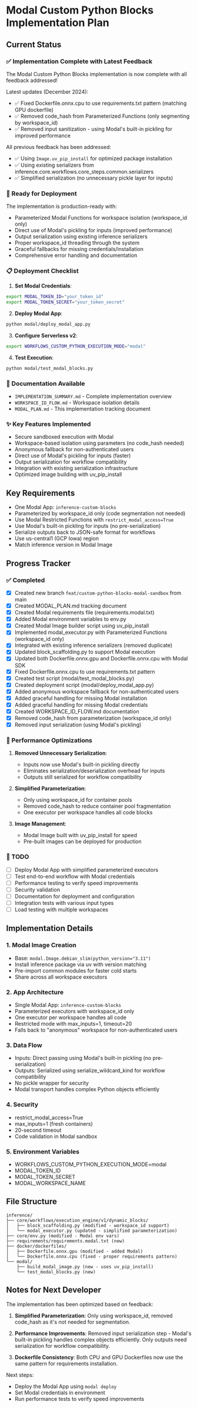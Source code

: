 # Modal Custom Python Blocks Implementation Plan

## Current Status

### ✅ Implementation Complete with Latest Feedback
The Modal Custom Python Blocks implementation is now complete with all feedback addressed!

Latest updates (December 2024):
- ✅ Fixed Dockerfile.onnx.cpu to use requirements.txt pattern (matching GPU dockerfile)
- ✅ Removed code_hash from Parameterized Functions (only segmenting by workspace_id)
- ✅ Removed input sanitization - using Modal's built-in pickling for improved performance

All previous feedback has been addressed:
- ✅ Using `Image.uv_pip_install` for optimized package installation
- ✅ Using existing serializers from inference.core.workflows.core_steps.common.serializers
- ✅ Simplified serialization (no unnecessary pickle layer for inputs)

### 🚀 Ready for Deployment

The implementation is production-ready with:
- Parameterized Modal Functions for workspace isolation (workspace_id only)
- Direct use of Modal's pickling for inputs (improved performance)
- Output serialization using existing inference serializers
- Proper workspace_id threading through the system
- Graceful fallbacks for missing credentials/installation
- Comprehensive error handling and documentation

### 📋 Deployment Checklist

1. **Set Modal Credentials**:
```bash
export MODAL_TOKEN_ID="your_token_id"
export MODAL_TOKEN_SECRET="your_token_secret"
```

2. **Deploy Modal App**:
```bash
python modal/deploy_modal_app.py
```

3. **Configure Serverless v2**:
```bash
export WORKFLOWS_CUSTOM_PYTHON_EXECUTION_MODE="modal"
```

4. **Test Execution**:
```bash
python modal/test_modal_blocks.py
```

### 📖 Documentation Available
- `IMPLEMENTATION_SUMMARY.md` - Complete implementation overview
- `WORKSPACE_ID_FLOW.md` - Workspace isolation details
- `MODAL_PLAN.md` - This implementation tracking document

### ✨ Key Features Implemented
- Secure sandboxed execution with Modal
- Workspace-based isolation using parameters (no code_hash needed)
- Anonymous fallback for non-authenticated users
- Direct use of Modal's pickling for inputs (faster)
- Output serialization for workflow compatibility
- Integration with existing serialization infrastructure
- Optimized image building with uv_pip_install

## Key Requirements
- One Modal App: `inference-custom-blocks`
- Parameterized by workspace_id only (code segmentation not needed)
- Use Modal Restricted Functions with `restrict_modal_access=True`
- Use Modal's built-in pickling for inputs (no pre-serialization)
- Serialize outputs back to JSON-safe format for workflows
- Use us-central1 (GCP Iowa) region
- Match inference version in Modal Image

## Progress Tracker

### ✅ Completed
- [x] Created new branch `feat/custom-python-blocks-modal-sandbox` from main
- [x] Created MODAL_PLAN.md tracking document
- [x] Created Modal requirements file (requirements.modal.txt)
- [x] Added Modal environment variables to env.py
- [x] Created Modal Image builder script using uv_pip_install
- [x] Implemented modal_executor.py with Parameterized Functions (workspace_id only)
- [x] Integrated with existing inference serializers (removed duplicate)
- [x] Updated block_scaffolding.py to support Modal execution
- [x] Updated both Dockerfile.onnx.gpu and Dockerfile.onnx.cpu with Modal SDK
- [x] Fixed Dockerfile.onnx.cpu to use requirements.txt pattern
- [x] Created test script (modal/test_modal_blocks.py)
- [x] Created deployment script (modal/deploy_modal_app.py)
- [x] Added anonymous workspace fallback for non-authenticated users
- [x] Added graceful handling for missing Modal installation
- [x] Added graceful handling for missing Modal credentials
- [x] Created WORKSPACE_ID_FLOW.md documentation
- [x] Removed code_hash from parameterization (workspace_id only)
- [x] Removed input serialization (using Modal's pickling)

### 🚧 Performance Optimizations

1. **Removed Unnecessary Serialization**: 
   - Inputs now use Modal's built-in pickling directly
   - Eliminates serialization/deserialization overhead for inputs
   - Outputs still serialized for workflow compatibility
   
2. **Simplified Parameterization**: 
   - Only using workspace_id for container pools
   - Removed code_hash to reduce container pool fragmentation
   - One executor per workspace handles all code blocks
   
3. **Image Management**: 
   - Modal Image built with uv_pip_install for speed
   - Pre-built images can be deployed for production

### 📝 TODO
- [ ] Deploy Modal App with simplified parameterized executors
- [ ] Test end-to-end workflow with Modal credentials
- [ ] Performance testing to verify speed improvements
- [ ] Security validation
- [ ] Documentation for deployment and configuration
- [ ] Integration tests with various input types
- [ ] Load testing with multiple workspaces

## Implementation Details

### 1. Modal Image Creation
- Base: `modal.Image.debian_slim(python_version="3.11")`
- Install inference package via uv with version matching
- Pre-import common modules for faster cold starts
- Share across all workspace executors

### 2. App Architecture
- Single Modal App: `inference-custom-blocks`
- Parameterized executors with workspace_id only
- One executor per workspace handles all code
- Restricted mode with max_inputs=1, timeout=20
- Falls back to "anonymous" workspace for non-authenticated users

### 3. Data Flow
- Inputs: Direct passing using Modal's built-in pickling (no pre-serialization)
- Outputs: Serialized using serialize_wildcard_kind for workflow compatibility
- No pickle wrapper for security
- Modal transport handles complex Python objects efficiently

### 4. Security
- restrict_modal_access=True
- max_inputs=1 (fresh containers)
- 20-second timeout
- Code validation in Modal sandbox

### 5. Environment Variables
- WORKFLOWS_CUSTOM_PYTHON_EXECUTION_MODE=modal
- MODAL_TOKEN_ID
- MODAL_TOKEN_SECRET  
- MODAL_WORKSPACE_NAME

## File Structure
```
inference/
├── core/workflows/execution_engine/v1/dynamic_blocks/
│   ├── block_scaffolding.py (modified - workspace_id support)
│   └── modal_executor.py (updated - simplified parameterization)
├── core/env.py (modified - Modal env vars)
├── requirements/requirements.modal.txt (new)
├── docker/dockerfiles/
│   ├── Dockerfile.onnx.gpu (modified - added Modal)
│   └── Dockerfile.onnx.cpu (fixed - proper requirements pattern)
└── modal/
    ├── build_modal_image.py (new - uses uv_pip_install)
    └── test_modal_blocks.py (new)
```

## Notes for Next Developer

The implementation has been optimized based on feedback:

1. **Simplified Parameterization**: Only using workspace_id, removed code_hash as it's not needed for segmentation.

2. **Performance Improvements**: Removed input serialization step - Modal's built-in pickling handles complex objects efficiently. Only outputs need serialization for workflow compatibility.

3. **Dockerfile Consistency**: Both CPU and GPU Dockerfiles now use the same pattern for requirements installation.

Next steps:
- Deploy the Modal App using `modal deploy`
- Set Modal credentials in environment
- Run performance tests to verify speed improvements

